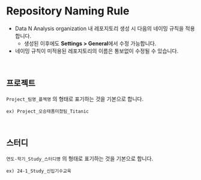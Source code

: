 # Repository Naming Rule
* Data N Analysis organization 내 레포지토리 생성 시 다음의 네이밍 규칙을 적용합니다.
  + 생성된 이후에도 **Settings > General**에서 수정 가능합니다.
* 네이밍 규칙이 미적용된 레포지토리의 이름은 통보없이 수정될 수 있습니다.

</br>

## 프로젝트
`Project_팀명_플젝명` 의 형태로 표기하는 것을 기본으로 합니다.
```
ex) Project_오승태폼미쳤팀_Titanic
```
</br>

## 스터디
`연도-학기_Study_스터디명` 의 형태로 표기하는 것을 기본으로 합니다.
```
ex) 24-1_Study_신입기수교육
```
</br>
